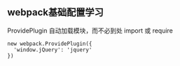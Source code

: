 ## webpack基础配置学习


ProvidePlugin
自动加载模块，而不必到处 import 或 require

```
new webpack.ProvidePlugin({
  'window.jQuery': 'jquery'
})
```
